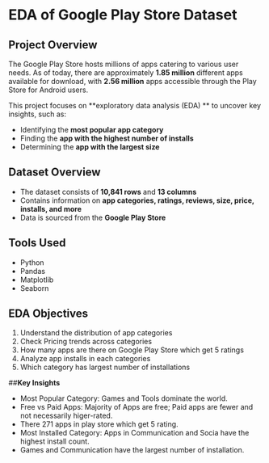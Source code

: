 # **EDA of Google Play Store Dataset**

## **Project Overview**
The Google Play Store hosts millions of apps catering to various user needs. As of today, there are approximately **1.85 million** different apps available for download, with **2.56 million** apps accessible through the Play Store for Android users.

This project focuses on **exploratory data analysis (EDA) ** to uncover key insights, such as:
-  Identifying the **most popular app category**  
-  Finding the **app with the highest number of installs**  
-  Determining the **app with the largest size**  

## **Dataset Overview**
-  The dataset consists of **10,841 rows** and **13 columns**  
-  Contains information on **app categories, ratings, reviews, size, price, installs, and more**  
-  Data is sourced from the **Google Play Store**

## **Tools Used**
- Python
- Pandas
- Matplotlib
- Seaborn

## **EDA Objectives**
1. Understand the distribution of app categories
2. Check Pricing trends across categories
3. How many apps are there on Google Play Store which get 5 ratings
4. Analyze app installs in each categories
5. Which category has largest number of installations

##**Key Insights**
- Most Popular Category: Games and Tools dominate the world.
- Free vs Paid Apps: Majority of Apps are free; Paid apps are fewer and not necessarily higer-rated.
- There 271 apps in play store which get 5 rating.
- Most Installed Category: Apps in Communication and Socia have the highest install count.
- Games and Communication have the largest number of installation.
